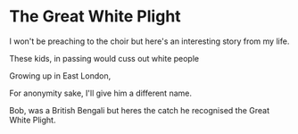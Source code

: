# The Great White Plight

I won't be preaching to the choir but here's an interesting story from my life.

These kids, in passing would cuss out white people

Growing up in East London,

For anonymity sake, I'll give him a different name.

Bob, was a British Bengali but heres the catch he recognised the Great White Plight. 
